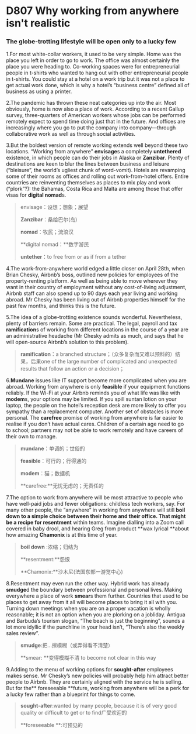 # D807 Why working from anywhere isn't realistic

### **The globe-trotting lifestyle will be open only to a lucky few**
1.For most white-collar workers, it used to be very simple. Home was the place you left in order to go to work. The office was almost certainly the place you were heading to. Co-working spaces were for entrepreneurial people in t-shirts who wanted to hang out with other entrepreneurial people in t-shirts. You could stay at a hotel on a work trip but it was not a place to get actual work done, which is why a hotel’s “business centre” defined all of business as using a printer.

2.The pandemic has thrown these neat categories up into the air. Most obviously, home is now also a place of work. According to a recent Gallup survey, three-quarters of American workers whose jobs can be performed remotely expect to spend time doing just that in the future. And offices are increasingly where you go to put the company into company—through collaborative work as well as through social activities.

3.But the boldest version of remote working extends well beyond these two locations. “Working from anywhere” **envisage**s a completely **untethered** existence, in which people can do their jobs in Alaska or **Zanzibar**. Plenty of destinations are keen to blur the lines between business and leisure (“bleisure”, the world’s ugliest chunk of word-vomit). Hotels are revamping some of their rooms as offices and rolling out work-from-hotel offers. Entire countries are reinventing themselves as places to mix play and work (“plork”?): the Bahamas, Costa Rica and Malta are among those that offer visas for **digital nomad**s.

> envisage：设想；想象；展望
 > 
> **Zanzibar**：桑给巴尔(岛)
 > 
> **nomad**：牧民；流浪汉
 > 
> **digital nomad：**数字游民
 > 
> **untether**：to free from or as if from a tether
 > 

4.The work-from-anywhere world edged a little closer on April 28th, when Brian Chesky, Airbnb’s boss, outlined new policies for employees of the property-renting platform. As well as being able to move wherever they want in their country of employment without any cost-of-living adjustment, Airbnb staff can also spend up to 90 days each year living and working abroad. Mr Chesky has been living out of Airbnb properties himself for the past few months, and thinks this is the future.

5.The idea of a globe-trotting existence sounds wonderful. Nevertheless, plenty of barriers remain. Some are practical. The legal, payroll and tax **ramification**s of working from different locations in the course of a year are an administrative headache (Mr Chesky admits as much, and says that he will open-source Airbnb’s solution to this problem).

> **ramification**：a branched structure；（众多复杂而又难以预料的）结果，后果one of the large number of complicated and unexpected results that follow an action or a decision；
 > 

6.**Mundane** issues like IT support become more complicated when you are abroad. Working from anywhere is only **feasible** if your equipment functions reliably. If the Wi-Fi at your Airbnb reminds you of what life was like with **modem**s, your options may be limited. If you spill suntan lotion on your laptop, the people on the hotel’s reception desk are more likely to offer you sympathy than a replacement computer.
Another set of obstacles is more personal. The **carefree** promise of working from anywhere is far easier to realise if you don’t have actual cares. Children of a certain age need to go to school; partners may not be able to work remotely and have careers of their own to manage.

> **mundane**：单调的；世俗的
 > 
> **feasible**：可行的；行得通的
 > 
> **modem**：猫；数据机
 > 
> **carefree:**无忧无虑的；无责任的
 > 

7.The option to work from anywhere will be most attractive to people who have well-paid jobs and fewer obligations: childless tech workers, say. For many other people, the “anywhere” in working from anywhere will still **boil down **to a simple choice between their home and their office. That might be a recipe for** resentment** within teams. Imagine dialling into a Zoom call covered in baby drool, and hearing Greg from product **wax lyrical **about how amazing **Chamonix** is at this time of year.

> **boil down** :浓缩；归结为
 > 
> **resentment:**怨恨
 > 
> **Chamonix:**沙木尼(法国东部一游览中心)
 > 

8.Resentment may even run the other way. Hybrid work has already **smudge**d the boundary between professional and personal lives. Making everywhere a place of work **smear**s them further. Countries that used to be places to get away from it all will become places to bring it all with you. Turning down meetings when you are on a proper vacation is wholly reasonable; it is not an option when you are plorking on a jobliday. Antigua and Barbuda’s tourism slogan, “The beach is just the beginning”, sounds a lot more idyllic if the punchline in your head isn’t, “There’s also the weekly sales review”.

> **smudge**:把…擦模糊（或弄得看不清楚）
 > 
> **smear: **变得模糊不清 to become not clear in this way
 > 

9.Adding to the menu of working options for **sought-after** employees makes sense. Mr Chesky’s new policies will probably help him attract better people to Airbnb. They are certainly aligned with the service he is selling. But for the** foreseeable **future, working from anywhere will be a perk for a lucky few rather than a blueprint for things to come.

> **sought-after**:wanted by many people, because it is of very good quality or difficult to get or to find广受欢迎的
 > 
> **foreseeable **:可预见的
 > 

